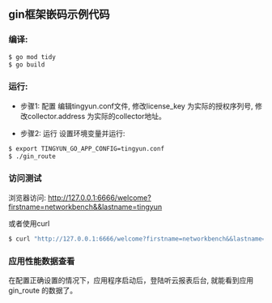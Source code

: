 ## gin框架嵌码示例代码

### 编译:
```bash
$ go mod tidy
$ go build
```
### 运行:
* 步骤1: 配置
  编辑tingyun.conf文件, 修改license_key 为实际的授权序列号, 修改collector.address 为实际的collector地址。

* 步骤2: 运行
  设置环境变量并运行:
```bash
$ export TINGYUN_GO_APP_CONFIG=tingyun.conf
$ ./gin_route
```

### 访问测试
  浏览器访问: http://127.0.0.1:6666/welcome?firstname=networkbench&&lastname=tingyun
  
  或者使用curl
```bash
$ curl "http://127.0.0.1:6666/welcome?firstname=networkbench&&lastname=tingyun"
```

### 应用性能数据查看
  在配置正确设置的情况下，应用程序启动后，登陆听云报表后台, 就能看到应用 gin_route 的数据了。


